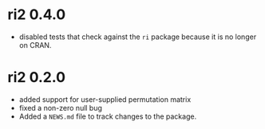# ri2 0.4.0

* disabled tests that check against the `ri` package because it is no longer on CRAN.


# ri2 0.2.0

* added support for user-supplied permutation matrix
* fixed a non-zero null bug
* Added a `NEWS.md` file to track changes to the package.
